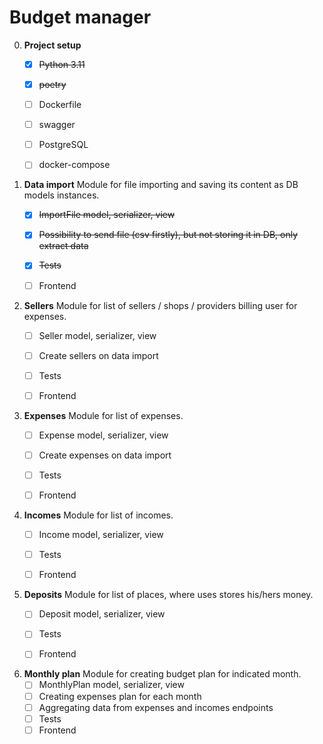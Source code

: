 # Budget manager

0. **Project setup**
	 - [x] ~~Python 3.11~~
 	 - [x] ~~poetry~~
	 - [ ] Dockerfile
     - [ ] swagger
	 - [ ] PostgreSQL
     - [ ] docker-compose


1. **Data import** 
Module for file importing and saving its content as DB models instances.
 	 - [x] ~~ImportFile model, serializer, view~~
	 - [x] ~~Possibility to send file (csv firstly), but not storing it in DB, only extract data~~
     - [x] ~~Tests~~
     - [ ] Frontend


2. **Sellers**
Module for list of sellers / shops / providers billing user for expenses.
	 - [ ] Seller model, serializer, view
     - [ ] Create sellers on data import
     - [ ] Tests 
     - [ ] Frontend


3. **Expenses**
Module for list of expenses.
	 - [ ] Expense model, serializer, view
     - [ ] Create expenses on data import
     - [ ] Tests
     - [ ] Frontend


4. **Incomes**
Module for list of incomes.
	 - [ ] Income model, serializer, view
     - [ ] Tests
	 - [ ] Frontend


5. **Deposits**
Module for list of places, where uses stores his/hers money.
	 - [ ] Deposit model, serializer, view
     - [ ] Tests
     - [ ] Frontend


6. **Monthly plan** 
Module for creating budget plan for indicated month.
	 - [ ] MonthlyPlan model, serializer, view
	 - [ ] Creating expenses plan for each month
	 - [ ] Aggregating data from expenses and incomes endpoints
     - [ ] Tests
     - [ ] Frontend
